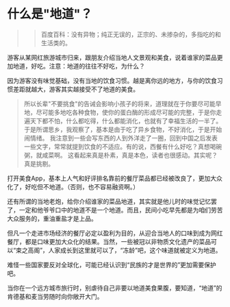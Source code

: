 # 什么是"地道"？
> <blockquote>百度百科：没有异物；纯正无误的，正宗的、未掺杂的，多指吃的和生活类的。</blockquote>

游客从某网红旅游城市归来，跟朋友介绍当地人文景观和美食，说着谁家的菜品更加地道，好吃。注意：地道的往往不好吃，为什么？

因为游客没有味觉基础，没有当地的饮食习惯。越是离你远的地方，与你的饮食习惯差距就越大，游客其实越接受不了地道的美食。

> 所以长辈"不要挑食"的告诫会影响小孩子的将来，道理就在于你要尽可能早地，尽可能多地吃各种食物，使你的蛋白酶的形成尽可能的完整，于是你走遍天下都不怕，什么都吃得，什么都能消化，也就有了幸福生活的一半了。
于是所谓思乡，我观察了，基本是由于吃了异乡食物，不好消化，于是开始闹情绪。
我注意到一些会写东西的人到外洋走了一圈，回到中国之后发表一些文字，常常就提到饮食的不适应。有的说，西餐有什么好吃？真想喝碗粥，就咸菜啊。
这看起来真是朴素，真是本色，读者也很感动。其实呢？真是挑剔。

打开美食App，基本上人气和好评排名靠前的餐厅菜品都已经被改良了，更加大众化了，好吃但不地道。（否则，也不容易融资啊。）

还有所谓的当地老炮，给你介绍谁家的菜品地道，其实就是他儿时的味觉记忆罢了，一定和他爷爷口中的地道不是一个地道。而且，民间小吃早先都是为咱们劳苦大众服务的，重油重盐才是上品。

但凡一个走进市场经济的餐厅必定以盈利为目的，从迎合当地人的口味到成为网红餐厅，都是口味更加大众化的结果。当然，一些被冠以非物质文化遗产的菜品可以“束之高阁”，人家成长到这里就可以了，“冻龄”吧，这个味道就被定义为地道。

难怪一些国家要反对全球化，可能已经认识到“民族的才是世界的”更加需要保护吧。

当你在一个远方城市旅行时，别虐待自己非要以地道美食果腹，要知道，“地道”的肯德基和麦当劳随时向你敞开大门。
